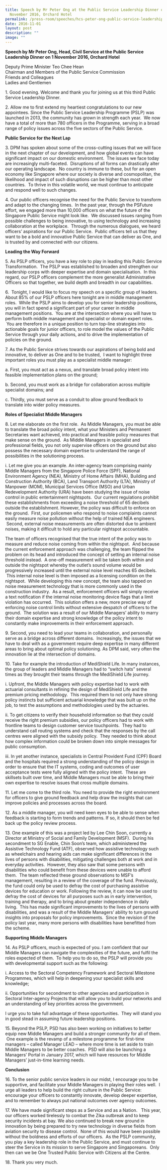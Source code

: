 ```yaml
---
title: Speech by Mr Peter Ong at the Public Service Leadership Dinner on 1
  November 2016, Orchard Hotel
permalink: /press-room/speeches/hcs-peter-ong-public-service-leadership-dinner-2016/
date: 2016-11-01
layout: post
description: ""
image: ""
---
```

**Speech by Mr Peter Ong, Head, Civil Service at the Public Service Leadership Dinner on 1 November 2016, Orchard Hotel**

Deputy Prime Minister Teo Chee Hean  
Chairman and Members of the Public Service Commission  
Friends and Colleagues  
Ladies and Gentlemen  
  
  
1\. Good evening. Welcome and thank you for joining us at this third Public Service Leadership Dinner.   
  
2\. Allow me to first extend my heartiest congratulations to our new appointees. Since the Public Service Leadership Programme (PSLP) was launched in 2013, the community has grown in strength each year.  We now have a total of more than 780 officers in the Programme, serving in a broad range of policy issues across the five sectors of the Public Service.   
  
**Public Service for the Next Lap**

3\. DPM has spoken about some of the cross-cutting issues that we will face in the next chapter of our development, and how global events can have significant impact on our domestic environment.  The issues we face today are increasingly multi-faceted.  Disruptions of all forms can drastically alter our operating landscape.  No country is immune to these, but for an open economy like Singapore where our society is diverse and cosmopolitan, the likelihood and impact of such disruptions can be higher than most other countries.  To thrive in this volatile world, we must continue to anticipate and respond well to such changes.   
  
4\. Our public officers recognise the need for the Public Service to transform and adapt to the changing times.  In the past year, through the PSFuture effort, we engaged more than 10,000 officers on what the future of the Singapore Public Service might look like.  We discussed issues ranging from possible challenges to being innovative, to using technology and increasing collaboration at the workplace.  Through the numerous dialogues, we heard officers’ aspirations for our Public Service.  Public officers tell us that they want to be a bold and innovative Public Service that can deliver as One, and is trusted by and connected with our citizens.   
  
**Leading the Way Forward**

5\. As PSLP officers, you have a key role to play in leading this Public Service Transformation.  The PSLP was established to broaden and strengthen our leadership corps with deeper expertise and domain specialisation.  In this regard, our PSLP officers complement the more generalist Administrative Officers so that together, we build depth and breadth in our capabilities.   
  
6\.  Tonight, I would like to focus my speech on a specific group of leaders. About 85% of our PSLP officers here tonight are in middle management roles.  While the PSLP aims to develop you for senior leadership positions, you will in fact spend a significant part of your career in middle management positions.  You are at the intersection where you will have to perform both middle management and specialist or domain expert roles.  You are therefore in a unique position to turn top-line strategies into actionable goals for junior officers, to role model the values of the Public Service through your daily actions, and to drive the implementation of policies on the ground.  
  
7\. As the Public Service strives towards our aspirations of being bold and innovative, to deliver as One and to be trusted,  I want to highlight three important roles you must play as a specialist middle manager:

a. First, you must act as a nexus, and translate broad policy intent into feasible implementation plans on the ground; 

b. Second, you must work as a bridge for collaboration across multiple specialist domains; and

c. Thirdly, you must serve as a conduit to allow ground feedback to translate into wider policy measures.  

**Roles of Specialist Middle Managers**

8\. Let me elaborate on the first role.  As Middle Managers, you must be able to translate the broad policy intent, what your Ministers and Permanent Secretaries want achieved, into practical and feasible policy measures that make sense on the ground.  As Middle Managers in specialist and professional fields, you not only supervise officers on the ground but also possess the necessary domain expertise to understand the range of possibilities in the solutioning process.

i. Let me give you an example. An inter-agency team comprising mainly Middle Managers from the Singapore Police Force (SPF), National Environment Agency (NEA), Ministry of Home Affairs (MHA), Building and Construction Authority (BCA), Land Transport Authority (LTA), Ministry of Manpower (MOM), Municipal Services Office (MSO) and Urban Redevelopment Authority (URA) have been studying the issue of noise control in public entertainment nightspots.  Our current regulations prohibit these establishments from exceeding a noise threshold of 65 decibels outside the establishment. However, the policy was difficult to enforce on the ground.  First, our policemen who respond to noise complaints cannot easily measure noise pollution without the help of trained NEA engineers.  Second, external noise measurements are often distorted due to ambient noises, making it difficult to hold any particular nightspot accountable.

The team of officers recognised that the true intent of the policy was to measure and reduce noise coming from within the nightspot.  And because the current enforcement approach was challenging, the team flipped the problem on its head and introduced the concept of setting an internal noise threshold instead.  A one-off measurement will be taken both within and outside the nightspot whereby the outlet’s sound volume would be progressively increased until the external noise level reaches 65 decibels.  This internal noise level is then imposed as a licensing condition on the nightspot.  While developing this new concept, the team also tapped on noise measurement technology that is more commonly used in the construction industry.  As a result, enforcement officers will simply receive a text notification if the internal noise monitoring device flags that a limit violation has occurred.  This solution offers a new, more precise way of enforcing noise control limits without extensive despatch of officers to the ground.  The solution was a result of our Middle Managers’ ability to marry their domain expertise and strong knowledge of the policy intent to constantly make improvements in their enforcement approach.

9\. Second, you need to lead your teams in collaboration, and personally serve as a bridge across different domains.  Increasingly, the issues that we have to deal with as a government require deep expertise in many different areas to bring about optimal policy solutioning. As DPM said, very often the innovation lie at the intersection of domains.  
  
10\. Take for example the introduction of MediShield Life. In many instances, the group of leaders and Middle Managers had to “switch hats” several times as they brought their teams through the MediShield Life journey. 

i. Upfront, the Middle Managers with policy expertise had to work with actuarial consultants in refining the design of MediShield Life and the premium pricing methodology.  This required them to not only have strong policy instincts but sufficient actuarial knowledge that was built up on the job, to test the assumptions and methodologies used by the actuaries.  
  
ii. To get citizens to verify their household information so that they could receive the right premium subsidies, our policy officers had to work with frontline teams to design customer service touchpoints.  They had to understand call routing systems and check that the responses by the call centres were aligned with the subsidy policy.  They needed to think about how complex information could be broken down into simple messages for public consumption.   
  
iii. In yet another instance, specialists in Central Provident Fund (CPF) Board and the hospitals required a strong understanding of the policy design in order to ensure that the IT systems, coding and outcomes of user acceptance tests were fully aligned with the policy intent.  These are skillsets built over time, and Middle Managers must be able to bring their own expertise to resolve issues that cross multiple domains.

11\. Let me come to the third role. You need to provide the right environment for officers to give ground feedback and help draw the insights that can improve policies and processes across the board.   
  
12\. As a middle manager, you will need keen eyes to be able to sense when feedback is starting to form trends and patterns. If so, it should then be fed back up the policy review process.   
  
13\. One example of this was a project led by Lee Chin Soon, currently a Director at Ministry of Social and Family Development (MSF).  During his secondment to SG Enable, Chin Soon’s team, which administered the Assistive Technology Fund (ATF), observed how assistive technology such as wheelchairs and hearing aids can make significant differences in the lives of persons with disabilities, mitigating challenges both at work and in everyday activities.  However, they also saw that some persons with disabilities who could benefit from these devices were unable to afford them.  The team reflected these ground observations to MSF’s management, resulting in a review of the coverage of the fund. Previously, the fund could only be used to defray the cost of purchasing assistive devices for education or work. Following the review, it can now be used to defray the cost of devices for all purposes such as in early intervention, training and therapy, and to bring about greater independence in daily living.  This has made significant improvements to the lives of persons with disabilities, and was a result of the Middle Managers’ ability to turn ground insights into proposals for policy improvements.  Since the revision of the policy last year, many more persons with disabilities have benefitted from the scheme. 


**Supporting Middle Managers**

14\. As PSLP officers, much is expected of you. I am confident that our Middle Managers can navigate the complexities of the future, and fulfil the roles expected of them.  To help you to do so, the PSLP will provide you with developmental support such as the following:

i. Access to the Sectoral Competency Framework and Sectoral Milestone Programmes, which will help in deepening your specialist skills and knowledge;   
  
ii. Opportunities for secondment to other agencies and participation in Sectoral Inter-agency Projects that will allow you to build your networks and an understanding of key priorities across the government. 

I urge you to take full advantage of these opportunities.  They will stand you in good stead in assuming future leadership positions.

15\. Beyond the PSLP, PSD has also been working on initiatives to better equip new Middle Managers and build a stronger community for all of them.  One example is the revamp of a milestone programme for first-time managers – called Manager LEAD – where more time is set aside to train Middle Managers to be better coaches.  PSD will also be launching a Managers’ Portal in January 2017, which will have resources for Middle Managers’ just-in-time learning needs.    
  
**Conclusion**  
  
16\. To the senior public service leaders in our midst, I encourage you to be supportive, and facilitate your Middle Managers in playing their roles well.  I urge all leaders to help build the right culture in the Public Service: encourage your officers to constantly innovate, develop deeper expertise, and to remember to always put national outcomes over agency outcomes.    
  
17\. We have made significant steps as a Service and as a Nation.   This year, our officers worked tirelessly to combat the Zika outbreak and to keep security incidents at bay. We also continued to break new ground in innovation by being prepared to try new technology in diverse fields from aviation security to disease control.  None of this would have been possible without the boldness and efforts of our officers.  As the PSLP community, you play a key leadership role in the Public Service, and must continue to steer the Service in its mission to serve Singapore and Singaporeans.  Only then can we be One Trusted Public Service with Citizens at the Centre.  
  
18\. Thank you very much.